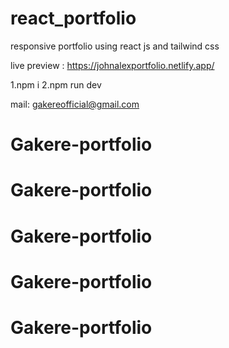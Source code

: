 # react_portfolio
responsive portfolio using react js and tailwind css

live preview : https://johnalexportfolio.netlify.app/

1.npm i
2.npm run dev

mail: gakereofficial@gmail.com

# Gakere-portfolio
# Gakere-portfolio
# Gakere-portfolio
# Gakere-portfolio
# Gakere-portfolio
